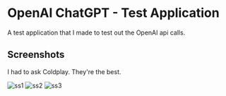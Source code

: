# OpenAI ChatGPT - Test Application

A test application that I made to test out the OpenAI api calls.

## Screenshots

I had to ask Coldplay. They're the best.

![ss1](https://user-images.githubusercontent.com/65445097/228044677-858dea3c-85a0-4abe-b051-95a1e8baec30.png) ![ss2](https://user-images.githubusercontent.com/65445097/228044690-fb2b2de0-55a1-4c52-86a3-83601846018c.png)
![ss3](https://user-images.githubusercontent.com/65445097/228044700-50abd3a6-f8b1-48fc-a835-1f12a2b6470c.png)
